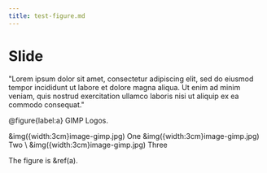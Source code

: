 ```yaml
---
title: test-figure.md
---
```


# Slide

"Lorem ipsum dolor sit amet, consectetur adipiscing elit, sed do eiusmod tempor
incididunt ut labore et dolore magna aliqua. Ut enim ad minim veniam, quis
nostrud exercitation ullamco laboris nisi ut aliquip ex ea commodo consequat."

@figure{label:a}
  GIMP Logos.

  &img({width:3cm}image-gimp.jpg) One 
  &img({width:3cm}image-gimp.jpg) Two
  \\
  &img({width:3cm}image-gimp.jpg) Three

The figure is &ref(a).

